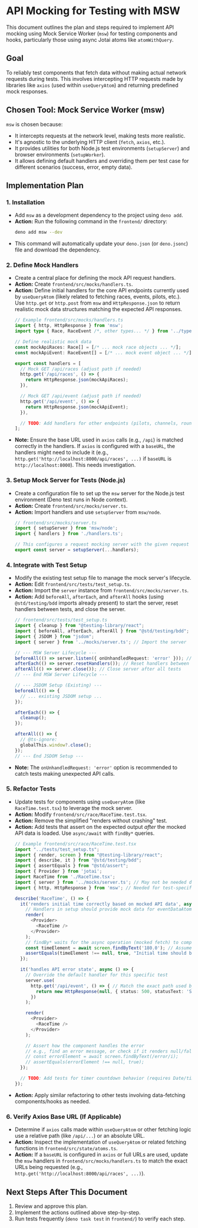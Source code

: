 # API Mocking for Testing with MSW

This document outlines the plan and steps required to implement API mocking using Mock Service Worker (`msw`) for testing components and hooks, particularly those using async Jotai atoms like `atomWithQuery`.

## Goal

To reliably test components that fetch data without making actual network requests during tests. This involves intercepting HTTP requests made by libraries like `axios` (used within `useQueryAtom`) and returning predefined mock responses.

## Chosen Tool: Mock Service Worker (msw)

`msw` is chosen because:
- It intercepts requests at the network level, making tests more realistic.
- It's agnostic to the underlying HTTP client (`fetch`, `axios`, etc.).
- It provides utilities for both Node.js test environments (`setupServer`) and browser environments (`setupWorker`).
- It allows defining default handlers and overriding them per test case for different scenarios (success, error, empty data).

## Implementation Plan

### 1. Installation

   - Add `msw` as a development dependency to the project using `deno add`.
   - **Action:** Run the following command in the `frontend/` directory:
     ```bash
     deno add msw --dev
     ```
   - This command will automatically update your `deno.json` (or `deno.jsonc`) file and download the dependency.

### 2. Define Mock Handlers

   - Create a central place for defining the mock API request handlers.
   - **Action:** Create `frontend/src/mocks/handlers.ts`.
   - **Action:** Define initial handlers for the core API endpoints currently used by `useQueryAtom` (likely related to fetching races, events, pilots, etc.). Use `http.get` or `http.post` from `msw` and `HttpResponse.json` to return realistic mock data structures matching the expected API responses.
     ```typescript
     // Example frontend/src/mocks/handlers.ts
     import { http, HttpResponse } from 'msw';
     import type { Race, RaceEvent /*, other types... */ } from '../types/index.ts';

     // Define realistic mock data
     const mockApiRaces: Race[] = [/* ... mock race objects ... */];
     const mockApiEvent: RaceEvent[] = [/* ... mock event object ... */];

     export const handlers = [
       // Mock GET /api/races (adjust path if needed)
       http.get('/api/races', () => {
         return HttpResponse.json(mockApiRaces);
       }),

       // Mock GET /api/event (adjust path if needed)
       http.get('/api/event', () => {
         return HttpResponse.json(mockApiEvent);
       }),

       // TODO: Add handlers for other endpoints (pilots, channels, rounds, etc.)
     ];
     ```
   - **Note:** Ensure the base URL used in `axios` calls (e.g., `/api`) is matched correctly in the handlers. If `axios` is configured with a `baseURL`, the handlers might need to include it (e.g., `http.get('http://localhost:8000/api/races', ...)` if `baseURL` is `http://localhost:8000`). This needs investigation.

### 3. Setup Mock Server for Tests (Node.js)

   - Create a configuration file to set up the `msw` server for the Node.js test environment (Deno test runs in Node context).
   - **Action:** Create `frontend/src/mocks/server.ts`.
   - **Action:** Import handlers and use `setupServer` from `msw/node`.
     ```typescript
     // frontend/src/mocks/server.ts
     import { setupServer } from 'msw/node';
     import { handlers } from './handlers.ts';

     // This configures a request mocking server with the given request handlers.
     export const server = setupServer(...handlers);
     ```

### 4. Integrate with Test Setup

   - Modify the existing test setup file to manage the mock server's lifecycle.
   - **Action:** Edit `frontend/src/tests/test_setup.ts`.
   - **Action:** Import the `server` instance from `frontend/src/mocks/server.ts`.
   - **Action:** Add `beforeAll`, `afterEach`, and `afterAll` hooks (using `@std/testing/bdd` imports already present) to start the server, reset handlers between tests, and close the server.
     ```typescript
     // frontend/src/tests/test_setup.ts
     import { cleanup } from "@testing-library/react";
     import { beforeAll, afterEach, afterAll } from "@std/testing/bdd";
     import { JSDOM } from "jsdom";
     import { server } from '../mocks/server.ts'; // Import the server

     // --- MSW Server Lifecycle --- 
     beforeAll(() => server.listen({ onUnhandledRequest: 'error' })); // Start server, error on unhandled requests
     afterEach(() => server.resetHandlers()); // Reset handlers between tests
     afterAll(() => server.close()); // Close server after all tests
     // --- End MSW Server Lifecycle ---

     // --- JSDOM Setup (Existing) --- 
     beforeAll(() => {
       // ... existing JSDOM setup ...
     });

     afterEach(() => {
       cleanup();
     });

     afterAll(() => {
       // @ts-ignore:
       globalThis.window?.close();
     });
     // --- End JSDOM Setup ---
     ```
   - **Note:** The `onUnhandledRequest: 'error'` option is recommended to catch tests making unexpected API calls.

### 5. Refactor Tests

   - Update tests for components using `useQueryAtom` (like `RaceTime.test.tsx`) to leverage the mock server.
   - **Action:** Modify `frontend/src/race/RaceTime.test.tsx`.
   - **Action:** Remove the simplified "renders without crashing" test.
   - **Action:** Add tests that assert on the expected output *after* the mocked API data is loaded. Use `async/await` with `findBy*` queries.
     ```typescript
     // Example frontend/src/race/RaceTime.test.tsx
     import "../tests/test_setup.ts";
     import { render, screen } from "@testing-library/react";
     import { describe, it } from "@std/testing/bdd";
     import { assertEquals } from "@std/assert";
     import { Provider } from 'jotai';
     import RaceTime from './RaceTime.tsx';
     import { server } from '../mocks/server.ts'; // May not be needed directly if setup runs
     import { http, HttpResponse } from 'msw'; // Needed for test-specific overrides

     describe('RaceTime', () => {
       it('renders initial time correctly based on mocked API data', async () => {
         // Handlers in setup should provide mock data for eventDataAtom
         render(
           <Provider>
             <RaceTime />
           </Provider>
         );
         // findBy* waits for the async operation (mocked fetch) to complete
         const timeElement = await screen.findByText('180.0'); // Assumes mock RaceLength is '03:00'
         assertEquals(timeElement !== null, true, "Initial time should be displayed from mock");
       });

       it('handles API error state', async () => {
         // Override the default handler for this specific test
         server.use(
           http.get('/api/event', () => { // Match the exact path used by the atom
             return new HttpResponse(null, { status: 500, statusText: 'Server Error' })
           })
         );

         render(
           <Provider>
             <RaceTime />
           </Provider>
         );

         // Assert how the component handles the error
         // e.g., find an error message, or check if it renders null/fallback
         // const errorElement = await screen.findByText(/error/i);
         // assertEquals(errorElement !== null, true);
       });

       // TODO: Add tests for timer countdown behavior (requires Date/timer mocking)
     });
     ```
   - **Action:** Apply similar refactoring to other tests involving data-fetching components/hooks as needed.

### 6. Verify Axios Base URL (If Applicable)

   - Determine if `axios` calls made within `useQueryAtom` or other fetching logic use a relative path (like `/api/...`) or an absolute URL.
   - **Action:** Inspect the implementation of `useQueryAtom` or related fetching functions in `frontend/src/state/atoms.ts`.
   - **Action:** If a `baseURL` is configured in `axios` or full URLs are used, update the `msw` handlers in `frontend/src/mocks/handlers.ts` to match the exact URLs being requested (e.g., `http.get('http://localhost:8000/api/races', ...)`).

## Next Steps After This Document

1.  Review and approve this plan.
2.  Implement the actions outlined above step-by-step.
3.  Run tests frequently (`deno task test` in `frontend/`) to verify each step. 
